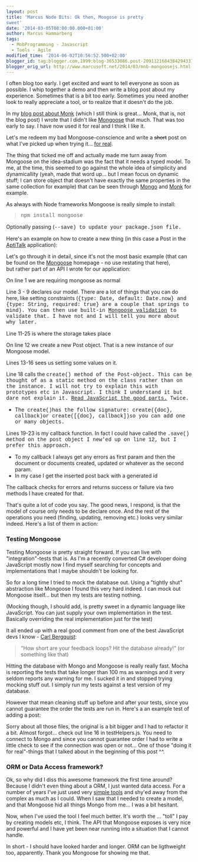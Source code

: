```yaml
---
layout: post
title: 'Marcus Node Bits: Ok then, Moogose is pretty
sweet'
date: '2014-03-05T08:00:00.000+01:00'
author: Marcus Hammarberg
tags:
  - MobProgramming - Javascript
  - Tools - Agile
modified_time: '2014-06-02T10:56:52.500+02:00'
blogger_id: tag:blogger.com,1999:blog-36533086.post-2091121684384294337
blogger_orig_url: http://www.marcusoft.net/2014/03/mnb-mongoosejs.html
---
```



<div dir="ltr" style="text-align: left;" trbidi="on">

I often blog too early. I get excited and want to tell everyone as soon
as possible. I whip together a demo and then write a blog post about my
experience. Sometimes that is a bit too early. Sometimes you need
another look to really appreciate a tool, or to realize that it doesn't
do the job.

In my <a href="http://www.marcusoft.net/2014/02/mnb-monk.html"
target="_blank">blog post about Monk</a> (which I still think is
great... Monk, that is, not the blog post) I wrote that I didn't like
<a href="http://mongoosejs.com/" target="_blank">Mongoose</a> that much.
That was too early to say. I have now used it for real and I think I
like it.

Let's me redeem my bad Mongoose-conscience and write a ~~short~~ post on
what I've picked up when trying it...
<a href="http://github.com/aptitud/AptiTalk" target="_blank">for
real</a>.

The thing that ticked me off and actually made me
turn away from Mongoose on the idea-stadium was the fact that it needs a
typed model. To me, at the time, this seemed to go against the whole
idea of simplicity and dynamicallity (yeah, made that word up... but I
mean focus on dynamic stuff; I can store object that doesn't have
exactly the same properties in the same collection for example) that can
be seen through
<a href="http://www.mongodb.org/" target="_blank">Mongo</a> and
<a href="https://github.com/LearnBoost/monk" target="_blank">Monk</a>
for example.

<div>


As always with Node frameworks Mongoose is really simple to install:

> <span style="font-family: Courier New, Courier, monospace;">npm
> install mongoose

Optionally passing (<span
style="font-family: Courier New, Courier, monospace;">--save) to
update your package.json file.


</div>

<div>

Here's an example on how to create a new thing (in this case a Post in
the <a href="http://github.com/aptitud/AptiTalk"
target="_blank">AptiTalk</a> application):

</div>

<div>

</div>

<div>

Let's go through it in detail, since it's not the most basic example
(that can be found on
the <a href="http://mongoosejs.com/" target="_blank">Mongoose</a> homepage -
no use restating that here), but rather part of an API I wrote for our
application:

</div>

<div>

On line 1 we are requiring mongoose as normal

Line 3 - 9 declares our model. There are a lot of things that you can do
here, like setting constraints (<span
style="font-family: Courier New, Courier, monospace;">{type: Date,
default: Date.now} and <span
style="font-family: Courier New, Courier, monospace;">{type: String,
required: true} are a couple that springs to mind). You can then
use built-in <a href="http://mongoosejs.com/docs/validation.html"
target="_blank">Mongoose validation</a> to validate that. I have not and
I will tell you more about why later. 

Line 11-25 is where the storage takes place

On line 12 we create a new Post object. That is a new instance of our
Mongoose model. 

Lines 13-16 sees us setting some values on it. 

Line 18 calls the <span
style="font-family: Courier New, Courier, monospace;">create()
<span style="font-family: inherit;">method of the Post-object.
This can be thought of as a static method on the class rather than on
the instance. I will not try to explain this with prototypes etc in
Javascript. I think I understand it but dare not explain it. <a
href="http://www.amazon.com/JavaScript-Good-Parts-Douglas-Crockford/dp/0596517742"
target="_blank">Read JavaScript the good parts.</a> Twice.

-   <span style="font-family: inherit;">The  <span
    style="font-family: 'Courier New', Courier, monospace;">create()has
    the follow signature: <span
    style="font-family: 'Courier New', Courier, monospace;">create({doc},
    callback)or <span
    style="font-family: 'Courier New', Courier, monospace;">create(\[{doc},
    callback\])so you can add one or many objects.

<span style="font-family: inherit;">Lines 19-23 is my callback function.
In fact I could have called the <span
style="font-family: Courier New, Courier, monospace;">.save()<span
style="font-family: inherit;"> method on the <span
style="font-family: Courier New, Courier, monospace;">post<span
style="font-family: inherit;"> object I new'ed up on line 12, but I
prefer this approach. 

-   To my callback I always get any errors as first param and then the
    document or documents created, updated or whatever as the second
    param. 
-   In my case I get the inserted post back with a generated id

The callback checks for errors and returns success or failure via two
methods I have created for that. 

<div>

That's quite a lot of code you say. The good news, I respond, is that
the model of course only needs to be declare once. And the rest of the
operations you need (finding, updating, removing etc.) looks very
similar indeed. Here's a list of them in action:

</div>

</div>



<div>

###

### Testing Mongoose

<div>

Testing Mongoose is pretty straight forward. If you can live with
"integration"-tests that is. As I'm a recently converted C# developer
doing JavaScript mostly now I find myself searching for concepts and
implementations that I maybe shouldn't be looking for. 

</div>

<div>



</div>

<div>

So for a long time I tried to mock the database out. Using a "tightly
shut" abstraction like Mongoose I found this very hard indeed. I can
mock out Mongoose itself... but then my tests are testing nothing. 

</div>

<div>



</div>

<div>

(Mocking though, I should add, is pretty sweet in a dynamic language
like JavaScript. You can just supply your own implementation in the
test. Basically overriding the real implementation just for the test)

</div>

<div>



</div>

<div>

It all ended up with a real good comment from one of the best JavaScript
devs I know
- <a href="https://twitter.com/CarlBergquist" target="_blank">Carl
Bergquist</a>:

</div>

> "How short are your feedback loops? Hit the database already!" (or
> something like that) 

Hitting the database with Mongo and Mongoose is really really fast.
Mocha is reporting the tests that take longer than 100 ms as warnings
and it very seldom reports any warning for me. I sucked it in and
stopped trying mocking stuff out. I simply run my tests against a test
version of my database.

However that mean cleaning stuff up before and after your tests, since
you cannot guarantee the order the tests are run in.
Here's a an example test of adding a post:

Sorry about all those files, the original is a bit bigger and I had to
refactor it a bit.
Almost forgot... check out line 16 in testHelpers.js. You need to
connect to Mongo and since you cannot guarantee order I had to write a
little check to see if the connection was open or not... One of those
"doing it for real"-things that I talked about in the beginning of this
post ^^.

### ORM or Data Access framework?

</div>

<div>

Ok, so why did I diss this awesome framework the first time around?
Because I didn't even thing about a ORM, I just wanted data access. For
a number of years I've just used very
<a href="https://github.com/markrendle/Simple.Data"
target="_blank">simple tools</a> and shy'ed away from the complex as
much as I could. When I saw that I needed to create a model, and that
Mongoose hid all things Mongo from me... I was a bit hesitant. 

</div>

<div>

Now, when I've used the tool I feel much better. It's worth the ...
"toll" I pay by creating models etc, I think. The API that Mongoose
exposes is very nice and powerful and I have yet been near running into
a situation that I cannot handle. 

</div>

<div>



</div>

<div>

In short - I should have looked harder and longer. ORM can be
ligthweight too, apparently. Thank you Mongoose for showing me that. 

</div>

</div>
